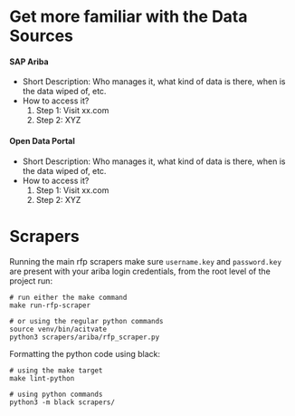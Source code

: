 # Get more familiar with the Data Sources
#### SAP Ariba
 * Short Description: Who manages it, what kind of data is there, when is the data wiped of, etc.
 * How to access it?
   1. Step 1: Visit xx.com
   2. Step 2: XYZ
#### Open Data Portal
 * Short Description: Who manages it, what kind of data is there, when is the data wiped of, etc.
 * How to access it?
   1. Step 1: Visit xx.com
   2. Step 2: XYZ

# Scrapers

Running the main rfp scrapers make sure `username.key` and `password.key` are present with your ariba login credentials, from the root level of the project run:
```shell
# run either the make command
make run-rfp-scraper

# or using the regular python commands
source venv/bin/acitvate
python3 scrapers/ariba/rfp_scraper.py
```

Formatting the python code using black:
```shell
# using the make target
make lint-python

# using python commands
python3 -m black scrapers/
```

